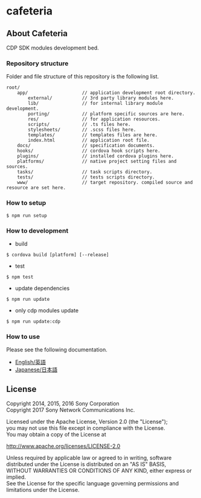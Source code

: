 ﻿# cafeteria

## About Cafeteria

CDP SDK modules development bed.


### Repository structure

Folder and file structure of this repository is the following list.

    root/
        app/                    // application development root directory.
            external/           // 3rd party library modules here.
            lib/                // for internal library module development.
            porting/            // platform specific sources are here.
            res/                // for application resources.
            scripts/            // .ts files here.
            stylesheets/        // .scss files here.
            templates/          // templates files are here.
            index.html          // application root file.
        docs/                   // specification documents.
        hooks/                  // cordova hook scripts here.
        plugins/                // installed cordova plugins here.
        platforms/              // native project setting files and sources.
        tasks/                  // task scripts directory.
        tests/                  // tests scripts directory.
        www/                    // target repository. compiled source and resource are set here.


### How to setup

    $ npm run setup

### How to development

* build

```
$ cordova build [platform] [--release]
```

* test

```
$ npm test
```


* update dependencies

```
$ npm run update
```


* only cdp modules update

```
$ npm run update:cdp
```


### How to use

Please see the following documentation.

- [English/英語](docs/en)
- [Japanese/日本語](docs/ja)


## License

Copyright 2014, 2015, 2016 Sony Corporation  
Copyright 2017 Sony Network Communications Inc.  

Licensed under the Apache License, Version 2.0 (the "License");  
you may not use this file except in compliance with the License.  
You may obtain a copy of the License at

   http://www.apache.org/licenses/LICENSE-2.0

Unless required by applicable law or agreed to in writing, software  
distributed under the License is distributed on an "AS IS" BASIS,  
WITHOUT WARRANTIES OR CONDITIONS OF ANY KIND, either express or implied.  
See the License for the specific language governing permissions and  
limitations under the License.
